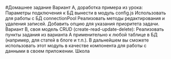 ﻿#Домашнее задание
Вариант А, доработка примера из урока:
Параметры подключения к БД вынести в модуль config.js
Использовать для работы с БД connectionPool
Реализовать методы редактирования и удаления записей.
Добавить опцию для указания приоритета задачи.
Вариант B, своя модель CRUD (create-read-update-delete):
Реализовать пункты задания из варианта А применительно к любой
таблице в БД (например, для статей в блоге и т.п.). В дальнейшем вы
сможете использовать этот модуль в качестве компонента для работы
с данными в своем приложении.
Школа
